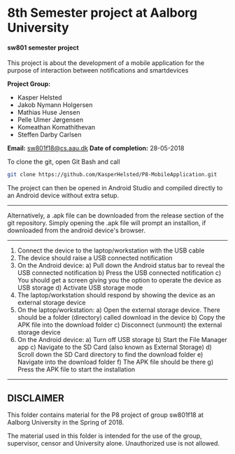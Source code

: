 
# 8th Semester project at Aalborg University
#### sw801 semester project
This project is about the development of a mobile application for the purpose of interaction between notifications and smartdevices

**Project Group:**
- Kasper Helsted
- Jakob Nymann Holgersen
- Mathias Huse Jensen
- Pelle Ulmer Jørgensen
- Komeathan Komathithevan
- Steffen Darby Carlsen

**Email:** sw801f18@cs.aau.dk
**Date of completion:** 28-05-2018

To clone the git, open Git Bash and call 

```sh
git clone https://github.com/KasperHelsted/P8-MobileApplication.git
```

The project can then be opened in Android Studio and compiled directly to an Android device without extra setup.

___
Alternatively, a .apk file can be downloaded from the release section of the git repository. Simply opening the .apk file will prompt an installion, if downloaded from the android device's browser. 
___
1. Connect the device to the laptop/workstation with the USB cable
2. The device should raise a USB connected notification
3. On the Android device:
        a) Pull down the Android status bar to reveal the USB connected notification
        b) Press the USB connected notification
       c) You should get a screen giving you the option to operate the device as USB storage
       d) Activate USB storage mode
4. The laptop/workstation should respond by showing the device as an external storage device
5. On the laptop/workstation:
        a) Open the external storage device. There should be a folder (directory) called download in the device
        b) Copy the APK file into the download folder
        c) Disconnect (unmount) the external storage device
6. On the Android device:
	     a) Turn off USB storage
        b) Start the File Manager app
        c) Navigate to the SD Card (also known as External Storage)
        d) Scroll down the SD Card directory to find the download folder
       e)  Navigate into the download folder
        f) The APK file should be there
        g) Press the APK file to start the installation


___
DISCLAIMER
----------
This folder contains material for the P8 project of group sw801f18 at Aalborg University in the Spring of 2018.

The material used in this folder is intended for the use of the group, supervisor, censor and University alone. Unauthorized use is not allowed.
